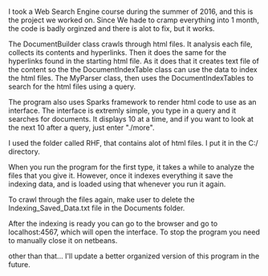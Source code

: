 I took a Web Search Engine course during the summer of 2016, and this is the project we worked on. Since
We hade to cramp everything into 1 month, the code is badly orginzed and there is alot to fix, but it works.

  The DocumentBuilder class crawls through html files. It analysis each file, collects its contents and hyperlinks. Then 
it does the same for the hyperlinks found in the starting html file. As it does that it creates text file of the content so the the
DocumentIndexTable class can use the data to index the html files. The MyParser class, then uses the DocumentIndexTables 
to search for the html files using a query.

  The program also uses Sparks framework to render html code to use as an interface. The interface is extremly simple, you type in a 
  query and it searches for documents. It displays 10 at a time, and if you want to look at the next 10 after a query, just enter "./more".
  
  I used the folder called RHF, that contains alot of html files. I put it in the C:/ directory.
  
  When you run the program for the first type, it takes a while to analyze the files that you give it. However, once it indexes everything
  it save the indexing data, and is loaded using that whenever you run it again.
  
  To crawl through the files again, make user to delete the Indexing_Saved_Data.txt file in the Documents folder.
  
  After the indexing is ready you can go to the browser and go to localhost:4567, which will open the interface. To stop the 
  program you need to manually close it on netbeans.
  
  other than that... I'll update a better organized version of this program in the future.
